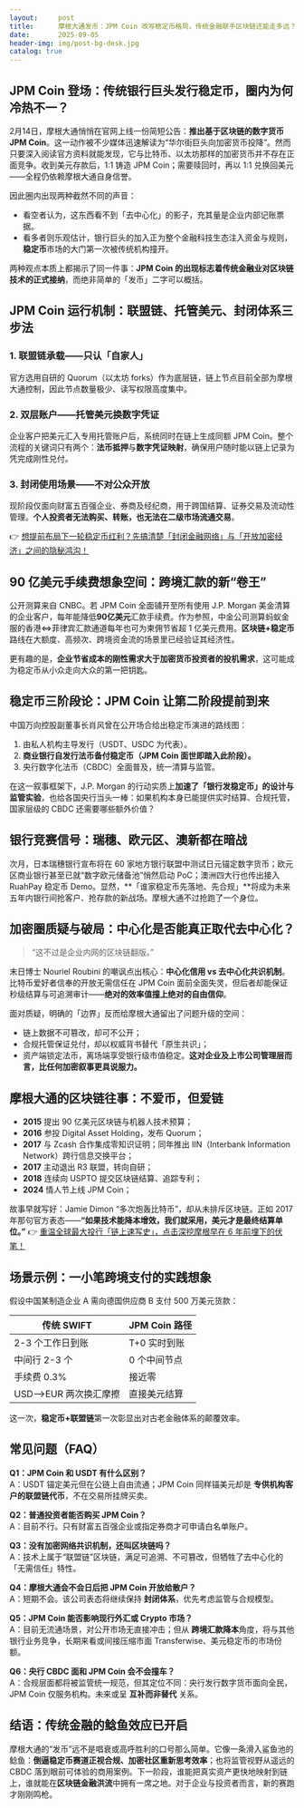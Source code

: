 ```yaml
---
layout:     post
title:      摩根大通发币：JPM Coin 改写稳定币格局，传统金融联手区块链还能走多远？
date:       2025-09-05
header-img: img/post-bg-desk.jpg
catalog: true
---
```


## JPM Coin 登场：传统银行巨头发行稳定币，圈内为何冷热不一？

2月14日，摩根大通悄悄在官网上线一份简短公告：**推出基于区块链的数字货币 JPM Coin**。这一动作被不少媒体迅速解读为“华尔街巨头向加密货币投降”。然而只要深入阅读官方资料就能发现，它与比特币、以太坊那样的加密货币并不存在正面竞争。收到美元存款后，1:1 铸造 JPM Coin；需要赎回时，再以 1:1 兑换回美元——全程仍依赖摩根大通自身信誉。

因此圈内出现两种截然不同的声音：  
- 看空者认为，这东西看不到「去中心化」的影子，充其量是企业内部记账票据。  
- 看多者则乐观估计，银行巨头的加入正为整个金融科技生态注入资金与规则，**稳定币**市场的大门第一次被传统机构撞开。

两种观点本质上都揭示了同一件事：**JPM Coin 的出现标志着传统金融业对区块链技术的正式接纳**，而绝非简单的「发币」二字可以概括。

## JPM Coin 运行机制：联盟链、托管美元、封闭体系三步法

### 1. 联盟链承载——只认「自家人」  
官方选用自研的 Quorum（以太坊 forks）作为底层链，链上节点目前全部为摩根大通控制，因此节点数量极少、读写权限高度集中。

### 2. 双层账户——托管美元换数字凭证  
企业客户把美元汇入专用托管账户后，系统同时在链上生成同额 JPM Coin。整个流程的关键词只有两个：**法币抵押**与**数字凭证映射**，确保用户随时能以链上记录为凭完成刚性兑付。

### 3. 封闭使用场景——不对公众开放  
现阶段仅面向财富五百强企业、券商及经纪商，用于跨国结算、证券交易及流动性管理。**个人投资者无法购买、转账，也无法在二级市场流通交易**。

👉 [想提前布局下一轮稳定币红利？先搞清楚「封闭金融网络」与「开放加密经济」之间的隐秘鸿沟！](https://okxdog.com/)

## 90 亿美元手续费想象空间：跨境汇款的新“卷王”

公开测算来自 CNBC。若 JPM Coin 全面铺开至所有使用 J.P. Morgan 美金清算的企业客户，每年能降低**90亿美元**汇款手续费。作为参照，中金公司测算蚂蚁金服的香港<=>菲律宾汇款通道每年也可为柬佣节省超 1 亿美元费用。**区块链+稳定币**路线在大额度、高频次、跨境资金流的场景里已经验证其经济性。

更有趣的是，**企业节省成本的刚性需求大于加密货币投资者的投机需求**，这可能成为稳定币从小众走向大众的第一把钥匙。

## 稳定币三阶段论：JPM Coin 让第二阶段提前到来

中国万向控股副董事长肖风曾在公开场合给出稳定币演进的路线图：  
1. 由私人机构主导发行（USDT、USDC 为代表）。  
2. **商业银行自发行法币备付稳定币（JPM Coin 面世即踏入此阶段）。**  
3. 央行数字化法币（CBDC）全面普及，统一清算与监管。  

在这一叙事框架下，J.P. Morgan 的行动实质上**加速了「银行发稳定币」的设计与监管实验**，也给各国央行当头一棒：如果机构本身已能提供实时结算、合规托管，国家层级的 CBDC 还需要哪些额外价值？

## 银行竞赛信号：瑞穗、欧元区、澳新都在暗战

次月，日本瑞穗银行宣布将在 60 家地方银行联盟中测试日元锚定数字货币；欧元区商业银行甚至已就“数字欧元储备池”悄然启动 PoC；澳洲四大行也传出接入 RuahPay 稳定币 Demo。显然，**「谁家稳定币先落地、先合规」**将成为未来五年内银行间抢客户、抢存款的新战场。摩根大通不过抢跑了一个身位。

## 加密圈质疑与破局：中心化是否能真正取代去中心化？

> “这不过是企业内网的区块链翻版。”  

末日博士 Nouriel Roubini 的嘲讽点出核心：**中心化信用 vs 去中心化共识机制**。比特币爱好者信奉的开放无需信任在 JPM Coin 面前全面失灵，但后者却能保证秒级结算与可追溯审计——**绝对的效率值撞上绝对的自由信仰**。

面对质疑，明确的「边界」反而给摩根大通留出了问题升级的空间：  
- 链上数据不可篡改，却可不公开；  
- 合规托管保证兑付，却以权威背书替代「原生共识」；  
- 资产端锁定法币，离场端享受银行级市值稳定。**这对企业及上市公司管理层而言，比任何加密叙事更具说服力。**

## 摩根大通的区块链往事：不爱币，但爱链

- **2015** 提出 90 亿美元区块链与机器人技术预算；  
- **2016** 参投 Digital Asset Holding，发布 Quorum；  
- **2017** 与 Zcash 合作集成零知识证明；同年推出 IIN（Interbank Information Network）跨行信息交换平台；  
- **2017** 主动退出 R3 联盟，转向自研；  
- **2018** 连续向 USPTO 提交区块链结算、追踪专利；  
- **2024** 情人节上线 JPM Coin；  

故事早就写好：Jamie Dimon “多次炮轰比特币”，却从未排斥区块链。正如 2017 年那句官方表态——**“如果技术能降本增效，我们就采用，美元才是最终结算单位。”** 👉 [重温全球最大投行「链上速写史」，点击深挖摩根早在 6 年前埋下的伏笔！](https://okxdog.com/)

## 场景示例：一小笔跨境支付的实践想象

假设中国某制造企业 A 需向德国供应商 B 支付 500 万美元货款：

| 传统 SWIFT | JPM Coin 路径 |
|-------------|----------------|
| 2-3 个工作日到账 | T+0 实时到账 |
| 中间行 2-3 个 | 0 个中间节点 |
| 手续费 0.3% | 接近零 |
| USD-->EUR 两次换汇摩擦 | 直接美元结算 |

这一次，**稳定币+联盟链**第一次彰显出对古老金融体系的颠覆效率。

## 常见问题（FAQ）

**Q1：JPM Coin 和 USDT 有什么区别？**  
A：USDT 锚定美元但在公链上自由流通；JPM Coin 同样锚美元却是 **专供机构客户的联盟链代币**，不在交易所挂牌买卖。

**Q2：普通投资者能否购买 JPM Coin？**  
A：目前不行。只有财富五百强企业或指定券商才可申请白名单账户。

**Q3：没有加密网络共识机制，还叫区块链吗？**  
A：技术上属于“联盟链”区块链，满足可追溯、不可篡改，但牺牲了去中心化的「无需信任」特性。

**Q4：摩根大通会不会日后把 JPM Coin 开放给散户？**  
A：短期不会。该公司表态将继续保持 **封闭体系**，优先考虑监管与合规模型。

**Q5：JPM Coin 能否影响现行外汇或 Crypto 市场？**  
A：目前无流通场景，对公开市场无直接冲击；但从 **跨境汇款降本**角度，将与其他银行业务竞争，长期来看或间接压缩市面 Transferwise、美元稳定币的市场份额。

**Q6：央行 CBDC 面和 JPM Coin 会不会撞车？**  
A：合规层面都将被监管统一规范，但其定位不同：央行发行数字货币面向全民，JPM Coin 仅服务机构。未来或呈 **互补而非替代** 关系。

## 结语：传统金融的鲶鱼效应已开启

摩根大通的“发币”远不是唱衰或高呼胜利的口号那么简单。它像一条滑入鲨鱼池的鲶鱼：**倒逼稳定币赛道正视合规、加密社区重新思考效率**；也将监管视野从遥远的 CBDC 落到眼前可体验的商用案例。下一阶段，谁能把真实资产更快地映射到链上，谁就能在**区块链金融洪流**中拥有一席之地。对于企业与投资者而言，新的赛跑才刚刚鸣枪。